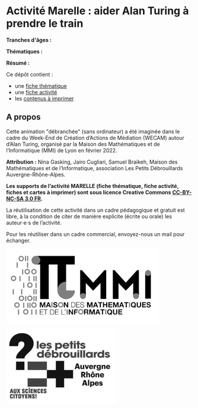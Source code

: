 # Activité Marelle : aider Alan Turing à prendre le train


**Tranches d'âges :**

**Thématiques :**

**Résumé :**

Ce dépôt contient :
- une [fiche thématique](fiche-thematique.md)
- une [fiche activité](fiche-activite.md)
- les [contenus à imprimer](contenu/impressions-marelle-de-turing.pdf)


## A propos

Cette animation "débranchée" (sans ordinateur) a été imaginée dans le cadre du Week-End de Création d’Actions de Médiation (WECAM) autour d’Alan Turing, organisé par la Maison des Mathématiques et de l’Informatique (MMI) de Lyon en février 2022. 


**Attribution :**
Nina Gasking, Jairo Cugliari, Samuel Braikeh, Maison des Mathématiques et de l’Informatique, association Les Petits Débrouillards Auvergne-Rhône-Alpes.


**Les supports de l’activité MARELLE (fiche thématique, fiche activité, fiches et cartes à imprimer) sont sous licence Creative Commons [CC-BY-NC-SA 3.0 FR](https://creativecommons.org/licenses/by-nc-sa/3.0/fr/).**


La réutilisation de cette activité dans un cadre pédagogique et gratuit est libre, à la condition de citer de manière explicite (écrite ou orale) les auteur⋅e⋅s de l’activité.

Pour les réutiliser dans un cadre commercial, envoyez-nous un mail pour échanger.

![logo MMI](logo-mmi.png)

![logo Les Petits Débrouillards Aura](logo-petitsdebrouillardsaura.png)
